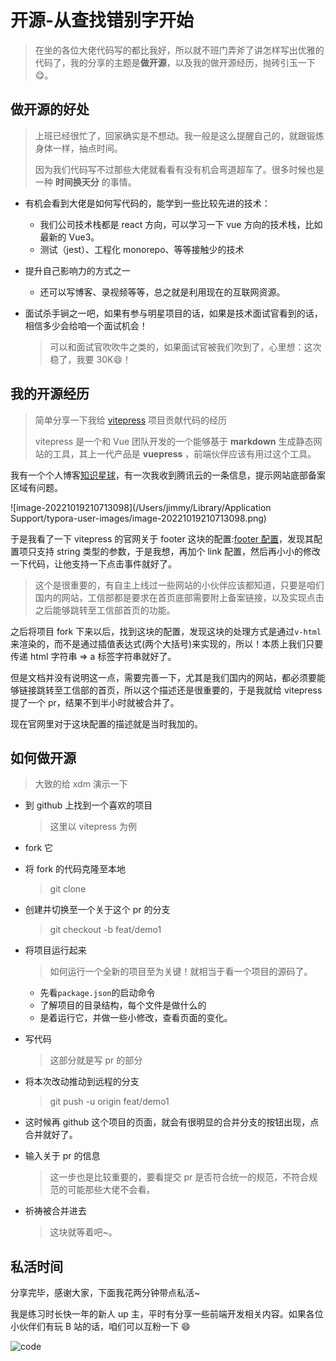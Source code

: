 # 开源-从查找错别字开始

> 在坐的各位大佬代码写的都比我好，所以就不班门弄斧了讲怎样写出优雅的代码了，我的分享的主题是**做开源**，以及我的做开源经历，抛砖引玉一下 😋。

## 做开源的好处

> 上班已经很忙了，回家确实是不想动。我一般是这么提醒自己的，就跟锻炼身体一样，抽点时间。
>
> 因为我们代码写不过那些大佬就看看有没有机会弯道超车了。很多时候也是一种 **时间换天分** 的事情。

- 有机会看到大佬是如何写代码的，能学到一些比较先进的技术：

  - 我们公司技术栈都是 react 方向，可以学习一下 vue 方向的技术栈，比如最新的 Vue3。
  - 测试（jest）、工程化 monorepo、等等接触少的技术

- 提升自己影响力的方式之一

  - 还可以写博客、录视频等等，总之就是利用现在的互联网资源。

- 面试杀手锏之一吧，如果有参与明星项目的话，如果是技术面试官看到的话，相信多少会给咱一个面试机会！

  > 可以和面试官吹吹牛之类的，如果面试官被我们吹到了，心里想：这次稳了，我要 30K😄！

## 我的开源经历

> 简单分享一下我给 [vitepress](https://github.com/vuejs/vitepress) 项目贡献代码的经历
>
> vitepress 是一个和 Vue 团队开发的一个能够基于 **markdown** 生成静态网站的工具，其上一代产品是 **vuepress** ，前端伙伴应该有用过这个工具。

我有一个个人博客[知识星球](http://www.jimmyxuexue.top)，有一次我收到腾讯云的一条信息，提示网站底部备案区域有问题。

![image-20221019210713098](/Users/jimmy/Library/Application Support/typora-user-images/image-20221019210713098.png)

于是我看了一下 vitepress 的官网关于 footer 这块的配置:[footer 配置](https://vitepress.vuejs.org/guide/theme-footer)，发现其配置项只支持 string 类型的参数，于是我想，再加个 link 配置，然后再小小的修改一下代码，让他支持一下点击事件就好了。

> 这个是很重要的，有自主上线过一些网站的小伙伴应该都知道，只要是咱们国内的网站，工信部都是要求在首页底部需要附上备案链接，以及实现点击之后能够跳转至工信部首页的功能。

之后将项目 fork 下来以后，找到这块的配置，发现这块的处理方式是通过`v-html`来渲染的，而不是通过插值表达式(两个大括号)来实现的，所以！本质上我们只要传递 html 字符串 => a 标签字符串就好了。

但是文档并没有说明这一点，需要完善一下，尤其是我们国内的网站，都必须要能够链接跳转至工信部的首页，所以这个描述还是很重要的，于是我就给 vitepress 提了一个 pr，结果不到半小时就被合并了。

现在官网里对于这块配置的描述就是当时我加的。

## 如何做开源

> 大致的给 xdm 演示一下

- 到 github 上找到一个喜欢的项目

  > 这里以 vitepress 为例

- fork 它

- 将 fork 的代码克隆至本地

  > git clone

- 创建并切换至一个关于这个 pr 的分支

  > git checkout -b feat/demo1

- 将项目运行起来

  > 如何运行一个全新的项目至为关键！就相当于看一个项目的源码了。

  - 先看`package.json`的启动命令
  - 了解项目的目录结构，每个文件是做什么的
  - 是着运行它，并做一些小修改，查看页面的变化。

- 写代码

  > 这部分就是写 pr 的部分

- 将本次改动推动到远程的分支

  > git push -u origin feat/demo1

- 这时候再 github 这个项目的页面，就会有很明显的合并分支的按钮出现，点合并就好了。

- 输入关于 pr 的信息

  > 这一步也是比较重要的，要看提交 pr 是否符合统一的规范，不符合规范的可能那些大佬不会看。

- 祈祷被合并进去

  > 这块就等着吧~。

## 私活时间

分享完毕，感谢大家，下面我花两分钟带点私活~

我是练习时长快一年的新人 up 主，平时有分享一些前端开发相关内容。如果各位小伙伴们有玩 B 站的话，咱们可以互粉一下 😄

![code](/assets/bilibili.jpg)
